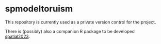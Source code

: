 # spmodeltoruism

This repository is currently used as a private version control for the project.

There is (possibly) also  a companion R package to be developed [spatial2023](https://github.com/JLCHEN0115/spatial2023).
